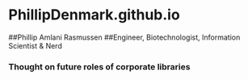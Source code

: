 # PhillipDenmark.github.io
##Phillip Amlani Rasmussen
##Engineer, Biotechnologist, Information Scientist & Nerd
### Thought on future roles of corporate libraries

